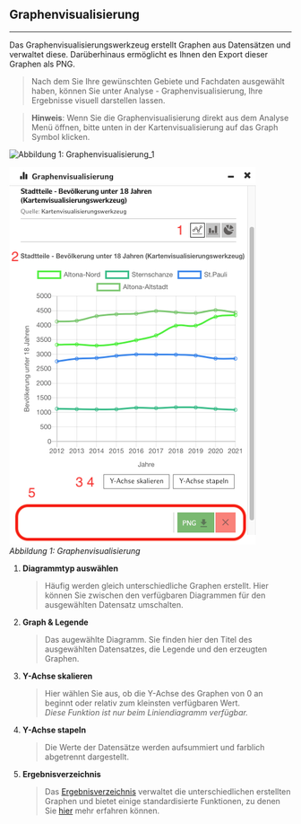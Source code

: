 ## Graphenvisualisierung
___
Das Graphenvisualisierungswerkzeug erstellt Graphen aus Datensätzen und verwaltet diese. Darüberhinaus ermöglicht es Ihnen den Export dieser Graphen als PNG.

   > Nach dem Sie Ihre gewünschten Gebiete und Fachdaten ausgewählt haben, können Sie unter Analyse - Graphenvisualisierung, Ihre Ergebnisse visuell darstellen lassen. 
   
   > **Hinweis**: Wenn Sie die Graphenvisualisierung direkt aus dem Analyse Menü öffnen, bitte unten in der Kartenvisualisierung auf das Graph Symbol klicken.


![Abbildung 1: Graphenvisualisierung_1](https://github.com/citysciencelab/cosi/assets/140716054/997dcf18-5ec4-4739-a698-21725d8cea9b)

![Abbildung 2: Graphenvisualisierung](https://github.com/AlexandraKanapki/cosi/blob/COSI-handbuch/cosi/manuals/graphenvisualisierung.png?raw=true)  
*Abbildung 1: Graphenvisualisierung*

1. **Diagrammtyp auswählen**
   > Häufig werden gleich unterschiedliche Graphen erstellt. Hier können Sie zwischen den verfügbaren Diagrammen für den ausgewählten Datensatz umschalten.
2. **Graph & Legende**
   > Das augewählte Diagramm. Sie finden hier den Titel des ausgewählten Datensatzes, die Legende und den erzeugten Graphen.
3. **Y-Achse skalieren**
   > Hier wählen Sie aus, ob die Y-Achse des Graphen von 0 an beginnt oder relativ zum kleinsten verfügbaren Wert.  
   *Diese Funktion ist nur beim Liniendiagramm verfügbar.*
4. **Y-Achse stapeln**
    > Die Werte der Datensätze werden aufsummiert und farblich abgetrennt dargestellt.
5. **Ergebnisverzeichnis**
   > Das [Ergebnisverzeichnis](./pagination.md) verwaltet die unterschiedlichen erstellten Graphen und bietet einige standardisierte Funktionen, zu denen Sie [hier](./pagination.md) mehr erfahren können.
